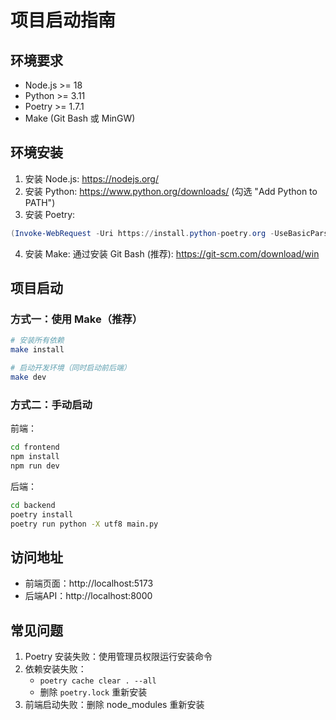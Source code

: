 # 项目启动指南

## 环境要求

- Node.js >= 18
- Python >= 3.11
- Poetry >= 1.7.1
- Make (Git Bash 或 MinGW)

## 环境安装

1. 安装 Node.js: https://nodejs.org/
2. 安装 Python: https://www.python.org/downloads/ (勾选 "Add Python to PATH")
3. 安装 Poetry:
```powershell
(Invoke-WebRequest -Uri https://install.python-poetry.org -UseBasicParsing).Content | py -
```
4. 安装 Make: 通过安装 Git Bash (推荐): https://git-scm.com/download/win

## 项目启动

### 方式一：使用 Make（推荐）

```bash
# 安装所有依赖
make install

# 启动开发环境（同时启动前后端）
make dev
```

### 方式二：手动启动

前端：
```bash
cd frontend
npm install
npm run dev
```

后端：
```bash
cd backend
poetry install
poetry run python -X utf8 main.py
```

## 访问地址

- 前端页面：http://localhost:5173
- 后端API：http://localhost:8000

## 常见问题

1. Poetry 安装失败：使用管理员权限运行安装命令
2. 依赖安装失败：
   - `poetry cache clear . --all`
   - 删除 `poetry.lock` 重新安装
3. 前端启动失败：删除 node_modules 重新安装
